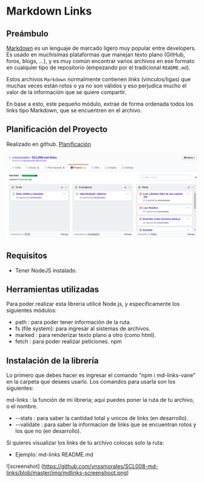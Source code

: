
# Markdown Links

## Preámbulo

[Markdown](https://es.wikipedia.org/wiki/Markdown) es un lenguaje de marcado
ligero muy popular entre developers. Es usado en muchísimas plataformas que
manejan texto plano (GitHub, foros, blogs, ...), y es muy común
encontrar varios archivos en ese formato en cualquier tipo de repositorio
(empezando por el tradicional `README.md`).

Estos archivos `Markdown` normalmente contienen _links_ (vínculos/ligas) que
muchas veces están rotos o ya no son válidos y eso perjudica mucho el valor de
la información que se quiere compartir.

En base a esto, este pequeño módulo, extrae de forma ordenada todos los links tipo Markdown, que se encuentren en el archivo.

## Planificación del Proyecto

Realizado en github.
[Planificación](https://github.com/vnssmorales/SCL008-md-links/projects/1)

![issues](https://github.com/vnssmorales/SCL008-md-links/blob/master/img/issues.png)


## Requisitos

* Tener NodeJS instalado.

## Herramientas utilizadas

Para poder realizar esta libreria utilicé Node.js, y específicamente los siguientes módulos:

* path : para poder tener información de la ruta.
* fs (file system): para ingresar al sistemas de archivos.
* marked : para renderizar texto plano a otro (como html).
* fetch : para poder realizar peticiones. npm

## Instalación de la librería

Lo primero que debes hacer es ingresar el comando "npm i md-links-vane" en la carpeta que desees usarlo.
Los comandos para usarla son los siguientes:

md-links : la función de mi libreria; aquí puedes poner la ruta de tu archivo, o el nombre.

* --stats : para saber la cantidad total y unicos de links (en desarrollo).
* --validate : para saber la informacion de links que se encuentran rotos y los que no (en desarrollo).

Si quieres visualizar los links de tu archivo colocas solo la ruta:

* Ejemplo: md-links README.md

![screenshot] (https://github.com/vnssmorales/SCL008-md-links/blob/master/img/mdlinks-screenshoot.png)